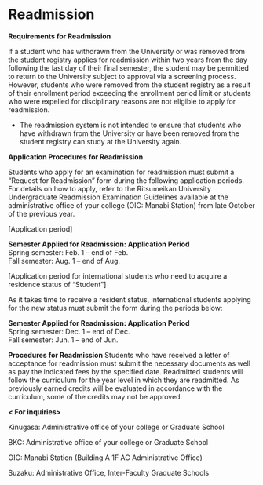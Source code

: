 # Readmission

**Requirements for Readmission**

If a student who has withdrawn from the University or was removed from the student registry applies for readmission within two years from the day following the last day of their final semester, the student may be permitted to return to the University subject to approval via a screening process. However, students who were removed from the student registry as a result of their enrollment period exceeding the enrollment period limit or students who were expelled for disciplinary reasons are not eligible to apply for readmission.

* The readmission system is not intended to ensure that students who have withdrawn from the University or have been removed from the student registry can study at the University again.
  

**Application Procedures for Readmission**

Students who apply for an examination for readmission must submit a “Request for Readmission” form during the following application periods. For details on how to apply, refer to the Ritsumeikan University Undergraduate Readmission Examination Guidelines available at the administrative office of your college (OIC: Manabi Station) from late October of the previous year.

[Application period]

**Semester Applied for Readmission: Application Period**  
Spring semester: Feb. 1 – end of Feb.  
Fall semester: Aug. 1 – end of Aug.  
  

[Application period for international students who need to acquire a residence status of “Student”]

As it takes time to receive a resident status, international students applying for the new status must submit the form during the periods below:

**Semester Applied for Readmission: Application Period**  
Spring semester: Dec. 1 – end of Dec.  
Fall semester: Jun. 1 – end of Jun.  


**Procedures for Readmission**
Students who have received a letter of acceptance for readmission must submit the necessary documents as well as pay the indicated fees by the specified date. Readmitted students will follow the curriculum for the year level in which they are readmitted. As previously earned credits will be evaluated in accordance with the curriculum, some of the credits may not be approved.

**< For inquiries>**

Kinugasa: Administrative office of your college or Graduate School

BKC: Administrative office of your college or Graduate School

OIC: Manabi Station (Building A 1F AC Administrative Office)

Suzaku: Administrative Office, Inter-Faculty Graduate Schools

